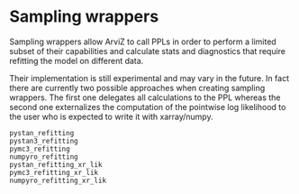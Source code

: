 # Sampling wrappers
Sampling wrappers allow ArviZ to call PPLs in order to perform a limited
subset of their capabilities and calculate stats and diagnostics that require
refitting the model on different data.

Their implementation is still experimental and may vary in the future. In fact
there are currently two possible approaches when creating sampling wrappers.
The first one delegates all calculations to the PPL
whereas the second one externalizes the computation of the pointwise log
likelihood to the user who is expected to write it with xarray/numpy.

```{toctree}
pystan_refitting
pystan3_refitting
pymc3_refitting
numpyro_refitting
pystan_refitting_xr_lik
pymc3_refitting_xr_lik
numpyro_refitting_xr_lik
```
